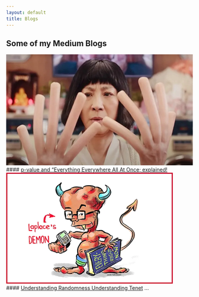 ```yaml
---
layout: default
title: Blogs
---
```


## Some of my Medium Blogs

<img src="assets/images/p-value.webp" alt="Medium Article" style="fwidth: 800px; height: 300px;margin-right: 50px;">
#### <a href="https://medium.com/the-modern-scientist/p-value-and-everything-everywhere-all-at-once-explained-504027326bbf" target="_blank">p-value and “Everything Everywhere All At Once; explained!</a>

<img src="assets/images/laplace demon.jpg" alt="Medium Article" style="idth: 800px; height: 300px;margin-right: 50px;">
#### <a href="https://medium.com/the-modern-scientist/understanding-randomness-understanding-tenet-0164a522d120" target="_blank">Understanding Randomness Understanding Tenet</a>
...
